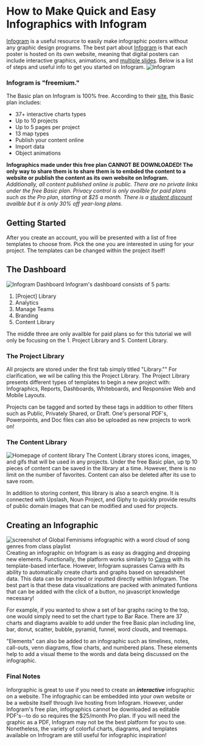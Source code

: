 # How to Make Quick and Easy Infographics with Infogram
[Infogram](https://infogram.com/examples) is a useful resource to easily make infographic posters without any graphic design programs. The best part about [Infogram](https://infogram.com/examples) is that each poster is hosted on its own website, meaning that digital posters can include interactive graphics, animations, and [multiple slides](https://infogram.com/tour-de-france-1h7k23j8p89v4xr?live). Below is a list of steps and useful info to get you started on Infogram. 
![Infogram](https://slack-files.com/T0HTW3H0V-F01DHU8NX7Z-902f2ccd5e)

### Infogram is "freemium." ### 
The Basic plan on Infogram is 100% free. According to their [site](https://infogram.com/pricing), this Basic plan includes:

- 37+ interactive charts types
- Up to 10 projects
- Up to 5 pages per project
- 13 map types
- Publish your content online
- Import data
- Object animations

**Infographics made under this free plan CANNOT BE DOWNLOADED! The only way to share them is to share them is to embded the content to a website or publish the content as its own website on Infogram.** 
*Additionally, all content published online is public. There are no private links under the free Basic plan. Privacy control is only availble for paid plans such as the Pro plan, starting at $25 a month. There is a [student discount](https://infogram.com/contact?v=pricing_edu) availble but it is only 30% off year-long plans.*

## Getting Started
After you create an account, you will be presented with a list of free templates to choose from. Pick the one you are interested in using for your project. The templates can be changed within the project itself! 

## The Dashboard
![Infogram Dashboard](https://slack-files.com/T0HTW3H0V-F01DVG9SQRK-5d20c4ffa1)
Infogram's dashboard consists of 5 parts:
1. [Project] Library 
2. Analytics
3. Manage Teams
4. Branding
5. Content Library

The middle three are only availble for paid plans so for this tutorial we will only be focusing on the 1. Project Library and 5. Content Library.

### The Project Library
All projects are stored under the first tab simply titled "Library."" For clarification, we wil be calling this the Project Library. The Project Library presents different types of templates to begin a new project with: Infographics, Reports, Dashboards, Whiteboards, and Responsive Web and Mobile Layouts. 

Projects can be tagged and sorted by these tags in addition to other filters such as Public, Privately Shared, or Draft. One's personal PDF's, Powerpoints, and Doc files can also be uploaded as new projects to work on! 

### The Content Library 
![Homepage of content library](https://slack-files.com/T0HTW3H0V-F01DYRRCM35-5e7ebab717)
The Content Library stores icons, images, and gifs that will be used in any projects. Under the free Basic plan, up tp 10 pieces of content can be saved in the library at a time. However, there is no limit on the number of favorites. Content can also be deleted after its use to save room. 

In addition to storing content, this library is also a search engine. It is connected with Upslash, Noun Project, and Giphy to quickly provide results of public domain images that can be modified and used for projects. 

## Creating an Infographic
![screenshot of Global Feminisms infographic with a word cloud of song genres from class playlist](https://slack-files.com/T0HTW3H0V-F01EB9U7ULR-797613ab62)
Creating an infographic on Infogram is as easy as dragging and dropping new elements. Functionally, the platform works similarly to [Canva](Canva.com) with its template-based interface. However, Infogram suprasses Canva with its ability to automatically create charts and graphs based on spreadsheet data. This data can be imported or inputted directly within Infogram. The best part is that these data visualizations are packed with animated funtions that can be added with the click of a button, no javascript knowledge necessary! 

For example, if you wanted to show a set of bar graphs racing to the top, one would simply need to set the chart type to Bar Race. There are 37 charts and diagrams avaible to add under the free Basic plan including line, bar, donut, scatter, bubble, pyramid, funnel, word clouds, and treemaps. 

"Elements" can also be added to an infographic such as timelines, notes, call-outs, venn diagrams, flow charts, and numbered plans. These elements help to add a visual theme to the words and data being discussed on the infographic. 
### Final Notes 
Inforgraphic is great to use if you need to create an ***interactive*** infographic on a website. The infographic can be embedded into your own website or be a website itself through live hosting from Infogram. However, under Infogram's free plan, infographics cannot be downloaded as editable PDF's--to do so requires the $25/month Pro plan. If you will need the graphic as a PDF, Infogram may not be the best platform for you to use. Nonetheless, the variety of colorful charts, diagrams, and templates available on Infrogram are still useful for infographic inspiration!  
